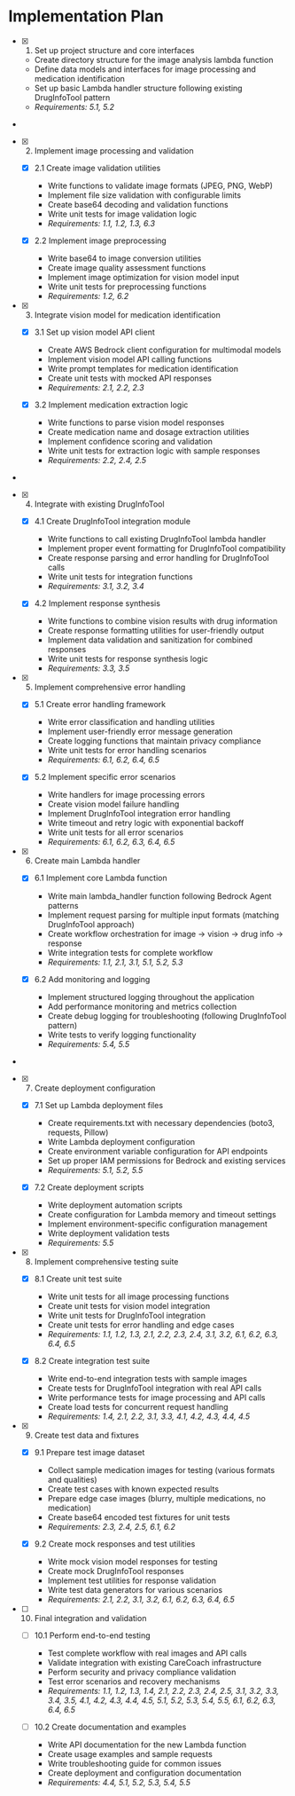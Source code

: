 # Implementation Plan

- [x] 1. Set up project structure and core interfaces





  - Create directory structure for the image analysis lambda function
  - Define data models and interfaces for image processing and medication identification
  - Set up basic Lambda handler structure following existing DrugInfoTool pattern
  - _Requirements: 5.1, 5.2_
-

- [x] 2. Implement image processing and validation




  - [x] 2.1 Create image validation utilities


    - Write functions to validate image formats (JPEG, PNG, WebP)
    - Implement file size validation with configurable limits
    - Create base64 decoding and validation functions
    - Write unit tests for image validation logic
    - _Requirements: 1.1, 1.2, 1.3, 6.3_

  - [x] 2.2 Implement image preprocessing


    - Write base64 to image conversion utilities
    - Create image quality assessment functions
    - Implement image optimization for vision model input
    - Write unit tests for preprocessing functions
    - _Requirements: 1.2, 6.2_

- [x] 3. Integrate vision model for medication identification


  - [x] 3.1 Set up vision model API client


    - Create AWS Bedrock client configuration for multimodal models
    - Implement vision model API calling functions
    - Write prompt templates for medication identification
    - Create unit tests with mocked API responses
    - _Requirements: 2.1, 2.2, 2.3_

  - [x] 3.2 Implement medication extraction logic


    - Write functions to parse vision model responses
    - Create medication name and dosage extraction utilities
    - Implement confidence scoring and validation
    - Write unit tests for extraction logic with sample responses
    - _Requirements: 2.2, 2.4, 2.5_
-

- [x] 4. Integrate with existing DrugInfoTool




  - [x] 4.1 Create DrugInfoTool integration module


    - Write functions to call existing DrugInfoTool lambda handler
    - Implement proper event formatting for DrugInfoTool compatibility
    - Create response parsing and error handling for DrugInfoTool calls
    - Write unit tests for integration functions
    - _Requirements: 3.1, 3.2, 3.4_

  - [x] 4.2 Implement response synthesis


    - Write functions to combine vision results with drug information
    - Create response formatting utilities for user-friendly output
    - Implement data validation and sanitization for combined responses
    - Write unit tests for response synthesis logic
    - _Requirements: 3.3, 3.5_

- [x] 5. Implement comprehensive error handling





  - [x] 5.1 Create error handling framework


    - Write error classification and handling utilities
    - Implement user-friendly error message generation
    - Create logging functions that maintain privacy compliance
    - Write unit tests for error handling scenarios
    - _Requirements: 6.1, 6.2, 6.4, 6.5_

  - [x] 5.2 Implement specific error scenarios


    - Write handlers for image processing errors
    - Create vision model failure handling
    - Implement DrugInfoTool integration error handling
    - Write timeout and retry logic with exponential backoff
    - Write unit tests for all error scenarios
    - _Requirements: 6.1, 6.2, 6.3, 6.4, 6.5_

- [x] 6. Create main Lambda handler




  - [x] 6.1 Implement core Lambda function


    - Write main lambda_handler function following Bedrock Agent patterns
    - Implement request parsing for multiple input formats (matching DrugInfoTool approach)
    - Create workflow orchestration for image → vision → drug info → response
    - Write integration tests for complete workflow
    - _Requirements: 1.1, 2.1, 3.1, 5.1, 5.2, 5.3_

  - [x] 6.2 Add monitoring and logging


    - Implement structured logging throughout the application
    - Add performance monitoring and metrics collection
    - Create debug logging for troubleshooting (following DrugInfoTool pattern)
    - Write tests to verify logging functionality
    - _Requirements: 5.4, 5.5_
-

- [x] 7. Create deployment configuration

  - [x] 7.1 Set up Lambda deployment files


    - Create requirements.txt with necessary dependencies (boto3, requests, Pillow)
    - Write Lambda deployment configuration
    - Create environment variable configuration for API endpoints
    - Set up proper IAM permissions for Bedrock and existing services
    - _Requirements: 5.1, 5.2, 5.5_

  - [x] 7.2 Create deployment scripts


    - Write deployment automation scripts
    - Create configuration for Lambda memory and timeout settings
    - Implement environment-specific configuration management
    - Write deployment validation tests
    - _Requirements: 5.5_

- [x] 8. Implement comprehensive testing suite


  - [x] 8.1 Create unit test suite


    - Write unit tests for all image processing functions
    - Create unit tests for vision model integration
    - Write unit tests for DrugInfoTool integration
    - Create unit tests for error handling and edge cases
    - _Requirements: 1.1, 1.2, 1.3, 2.1, 2.2, 2.3, 2.4, 3.1, 3.2, 6.1, 6.2, 6.3, 6.4, 6.5_

  - [x] 8.2 Create integration test suite

    - Write end-to-end integration tests with sample images
    - Create tests for DrugInfoTool integration with real API calls
    - Write performance tests for image processing and API calls
    - Create load tests for concurrent request handling
    - _Requirements: 1.4, 2.1, 2.2, 3.1, 3.3, 4.1, 4.2, 4.3, 4.4, 4.5_

- [x] 9. Create test data and fixtures

  - [x] 9.1 Prepare test image dataset


    - Collect sample medication images for testing (various formats and qualities)
    - Create test cases with known expected results
    - Prepare edge case images (blurry, multiple medications, no medication)
    - Create base64 encoded test fixtures for unit tests
    - _Requirements: 2.3, 2.4, 2.5, 6.1, 6.2_

  - [x] 9.2 Create mock responses and test utilities






    - Write mock vision model responses for testing
    - Create mock DrugInfoTool responses
    - Implement test utilities for response validation
    - Write test data generators for various scenarios
    - _Requirements: 2.1, 2.2, 3.1, 3.2, 6.1, 6.2, 6.3, 6.4, 6.5_

- [ ] 10. Final integration and validation
  - [ ] 10.1 Perform end-to-end testing
    - Test complete workflow with real images and API calls
    - Validate integration with existing CareCoach infrastructure
    - Perform security and privacy compliance validation
    - Test error scenarios and recovery mechanisms
    - _Requirements: 1.1, 1.2, 1.3, 1.4, 2.1, 2.2, 2.3, 2.4, 2.5, 3.1, 3.2, 3.3, 3.4, 3.5, 4.1, 4.2, 4.3, 4.4, 4.5, 5.1, 5.2, 5.3, 5.4, 5.5, 6.1, 6.2, 6.3, 6.4, 6.5_

  - [ ] 10.2 Create documentation and examples
    - Write API documentation for the new Lambda function
    - Create usage examples and sample requests
    - Write troubleshooting guide for common issues
    - Create deployment and configuration documentation
    - _Requirements: 4.4, 5.1, 5.2, 5.3, 5.4, 5.5_